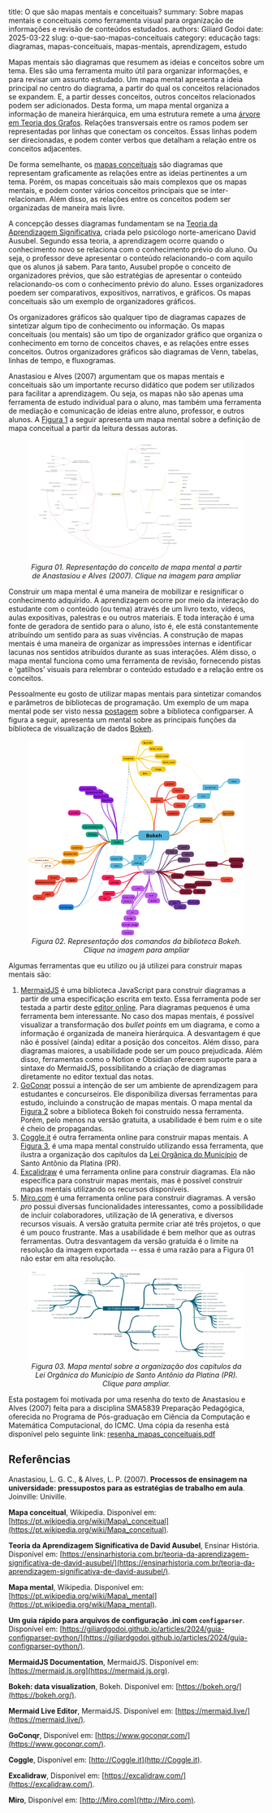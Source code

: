 title: O que são mapas mentais e conceituais?
summary: Sobre mapas mentais e conceituais como ferramenta visual para organização de informações e revisão de conteúdos estudados.
authors: Giliard Godoi
date: 2025-03-22
slug: o-que-sao-mapas-conceituais
category: educação
tags: diagramas, mapas-conceituais, mapas-mentais, aprendizagem, estudo

Mapas mentais são diagramas que resumem as ideias e conceitos sobre um tema. Eles são uma ferramenta muito útil para organizar informações, e para revisar um assunto estudado. Um mapa mental apresenta a ideia principal no centro do diagrama, a partir do qual os conceitos relacionados se expandem. E, a partir desses conceitos, outros conceitos relacionados podem ser adicionados. Desta forma, um mapa mental organiza a informação de maneira hierárquica, em uma estrutura remete a uma [árvore em Teoria dos Grafos](https://pt.wikipedia.org/wiki/%C3%81rvore_(grafo)). Relações transversais entre os ramos podem ser representadas por linhas que conectam os conceitos. Essas linhas podem ser direcionadas, e podem conter verbos que detalham a relação entre os conceitos adjacentes.

De forma semelhante, os [mapas conceituais](https://pt.wikipedia.org/wiki/Mapa_conceitual) são diagramas que representam graficamente as relações entre as ideias pertinentes a um tema. Porém, os mapas conceituais são mais complexos que os mapas mentais, e podem conter vários conceitos principais que se inter-relacionam. Além disso, as relações entre os conceitos podem ser organizadas de maneira mais livre.

A concepção desses diagramas fundamentam se na [Teoria da Aprendizagem Significativa](https://ensinarhistoria.com.br/teoria-da-aprendizagem-significativa-de-david-ausubel/), criada pelo psicólogo norte-americano David Ausubel. Segundo essa teoria, a aprendizagem ocorre quando o conhecimento novo se relaciona com o conhecimento prévio do aluno. Ou seja, o professor deve apresentar o conteúdo relacionando-o com aquilo que os alunos já sabem. Para tanto, Ausubel propõe o conceito de organizadores prévios, que são estratégias de apresentar o conteúdo relacionando-os com o conhecimento prévio do aluno. Esses organizadores poedem ser comparativos, expositivos, narrativos, e gráficos. Os mapas conceituais são um exemplo de organizadores gráficos.

Os organizadores gráficos são qualquer tipo de diagramas capazes de sintetizar algum tipo de conhecimento ou informação. Os mapas conceituais (ou mentais) são um tipo de organizador gráfico que organiza o conhecimento em torno de conceitos chaves, e as relações entre esses conceitos. Outros organizadores gráficos são diagramas de Venn, tabelas, linhas de tempo, e fluxogramas.

Anastasiou e Alves (2007) argumentam que os mapas mentais e conceituais são um importante recurso didático que podem ser utilizados para facilitar a aprendizagem. Ou seja, os mapas não são apenas uma ferramenta de estudo individual para o aluno, mas também uma ferramenta de mediação e comunicação de ideias entre aluno, professor, e outros alunos. A [Figura 1](#fig-01) a seguir apresenta um mapa mental sobre a definição de mapa conceitual a partir da leitura dessas autoras.

<figure id="fig-01">
    <a href="mapa_conceitual.jpg" target="_blank">
        <img src="mapa_conceitual.jpg" alt="Mapa conceitual" style="max-height: 600px;">
    </a>
    <figcaption align="center">
        <em>Figura 01. Representação do conceito de mapa mental a partir de Anastasiou e Alves (2007). Clique na imagem para ampliar</em>
    </figcaption>
</figure>

Construir um mapa mental é uma maneira de mobilizar e resignificar o conhecimento adquirido. A aprendizagem ocorre por meio da interação do estudante com o conteúdo (ou tema) através de um livro texto, vídeos, aulas expositivas, palestras e ou outros materiais. E toda interação é uma fonte de geradora de sentido para o aluno, isto é, ele está constantemente atribuíndo um sentido para as suas vivências. A construção de mapas mentais é uma maneira de organizar as impressões internas e identificar lacunas nos sentidos atribuídos durante as suas interações. Além disso, o mapa mental funciona como uma ferramenta de revisão, fornecendo pistas e 'gatilhos' visuais para relembrar o conteúdo estudado e a relação entre os conceitos.


Pessoalmente eu gosto de utilizar mapas mentais para sintetizar comandos e parâmetros de bibliotecas de programação. Um exemplo de um mapa mental pode ser visto nessa [postagem](https://giliardgodoi.github.io/articles/2024/guia-configparser-python/) sobre a biblioteca configparser. A figura a seguir, apresenta um mental sobre as principais funções da biblioteca de visualização de dados [Bokeh](https://bokeh.org/).

<figure id="fig-02">
    <a href="mapa_bokeh.png" target="_blank">
        <img src="mapa_bokeh.png" alt="Representação comandos da biblioteca Bokeh" style="max-height: 600px;">
    </a>
    <figcaption align="center">
        <em>Figura 02. Representação dos comandos da biblioteca Bokeh. Clique na imagem para ampliar</em>
    </figcaption>
</figure>

Algumas ferramentas que eu utilizo ou já utilizei para construir mapas mentais são:

1.  [MermaidJS](https://mermaid.js.org) é uma biblioteca JavaScript para construir diagramas a partir de uma especificação escrita em texto. Essa ferramenta pode ser testada a partir deste [editor online](https://mermaid.live/). Para diagramas pequenos é uma ferramenta bem interessante. No caso dos mapas mentais, é possível visualizar a transformação dos *bullet points* em um diagrama, e como a informação é organizada de maneira hierárquica. A desvantagem é que não é possível (ainda) editar a posição dos conceitos. Além disso, para diagramas maiores, a usabilidade pode ser um pouco prejudicada. Além disso, ferramentas como o Notion e Obsidian oferecem suporte para a sintaxe do MermaidJS, possibilitando a criação de diagramas diretamente no editor textual das notas.
2.  [GoConqr](https://www.goconqr.com/) possui a intenção de ser um ambiente de aprendizagem para estudantes e concurseiros. Ele disponibiliza diversas ferramentas para estudo, incluindo a construção de mapas mentais. O mapa mental da [Figura 2](#fig-02) sobre a biblioteca Bokeh foi construído nessa ferramenta. Porém, pelo menos na versão gratuita, a usabilidade é bem ruim e o site é cheio de propagandas.
3.  [Coggle.it](http://Coggle.it) é outra ferramenta online para construir mapas mentais. A [Figura 3](#fig:mapa-organizacao-lei-organica), é uma mapa mental construído utilizando essa ferramenta, que ilustra a organização dos capítulos da [Lei Orgânica do Município](https://leismunicipais.com.br/lei-organica-santo-antonio-da-platina-pr) de Santo Antônio da Platina (PR).
4.  [Excalidraw](https://excalidraw.com/) é uma ferramenta online para construir diagramas. Ela não específica para construir mapas mentais, mas é possível construir mapas mentais utilizando os recursos disponíveis.
5.  [Miro.com](http://Miro.com) é uma ferramenta online para construir diagramas. A versão *pro* possui diversas funcionalidades interessantes, como a possibilidade de incluir colaboradores, utilização de IA generativa, e diversos recursos visuais. A versão gratuita permite criar até três projetos, o que é um pouco frustrante. Mas a usabilidade é bem melhor que as outras ferramentas. Outra desvantagem da versão gratuída é o limite na resolução da imagem exportada -- essa é uma razão para a Figura 01 não estar em alta resolução.

<figure id="fig:mapa-organizacao-lei-organica">
    <a href="lei_organica_municipal.png" target="_blank">
        <img src="lei_organica_municipal.png" alt="Lei orgânica" style="max-height: 600px;">
    </a>
    <figcaption align="center">
        <em>Figura 03. Mapa mental sobre a organização dos capítulos da Lei Orgânica do Município de Santo Antônio da Platina (PR). Clique para ampliar.</em>
    </figcaption>
</figure>

Esta postagem foi motivada por uma resenha do texto de Anastasiou e Alves (2007) feita para a disciplina SMA5839 Preparação Pedagógica, oferecida no Programa de Pós-graduação em Ciência da Computação e Matemática Computacional, do ICMC. Uma cópia da resenha está disponível pelo seguinte link: [resenha_mapas_conceituais.pdf]({static}/pdfs/resenha_mapas_conceituais.pdf)

## Referências

Anastasiou, L. G. C., & Alves, L. P. (2007). **Processos de ensinagem na universidade: pressupostos para as estratégias de trabalho em aula**. Joinville: Univille.

**Mapa conceitual**, Wikipedia. Disponível em: [https://pt.wikipedia.org/wiki/Mapa\_conceitual](https://pt.wikipedia.org/wiki/Mapa_conceitual).

**Teoria da Aprendizagem Significativa de David Ausubel**, Ensinar História. Disponível em: [https://ensinarhistoria.com.br/teoria-da-aprendizagem-significativa-de-david-ausubel/](https://ensinarhistoria.com.br/teoria-da-aprendizagem-significativa-de-david-ausubel/).

**Mapa mental**, Wikipedia. Disponível em: [https://pt.wikipedia.org/wiki/Mapa\_mental](https://pt.wikipedia.org/wiki/Mapa_mental).

**Um guia rápido para arquivos de configuração .ini com `configparser`**. Disponível em: [https://giliardgodoi.github.io/articles/2024/guia-configparser-python/](https://giliardgodoi.github.io/articles/2024/guia-configparser-python/).

**MermaidJS Documentation**, MermaidJS. Disponível em: [https://mermaid.js.org](https://mermaid.js.org).

**Bokeh: data visualization**, Bokeh. Disponível em: [https://bokeh.org/](https://bokeh.org/).

**Mermaid Live Editor**, MermaidJS. Disponível em: [https://mermaid.live/](https://mermaid.live/).

**GoConqr**, Disponível em: [https://www.goconqr.com/](https://www.goconqr.com/).

**Coggle**, Disponível em: [http://Coggle.it](http://Coggle.it).

**Excalidraw**, Disponível em: [https://excalidraw.com/](https://excalidraw.com/).

**Miro**, Disponível em: [http://Miro.com](http://Miro.com).


